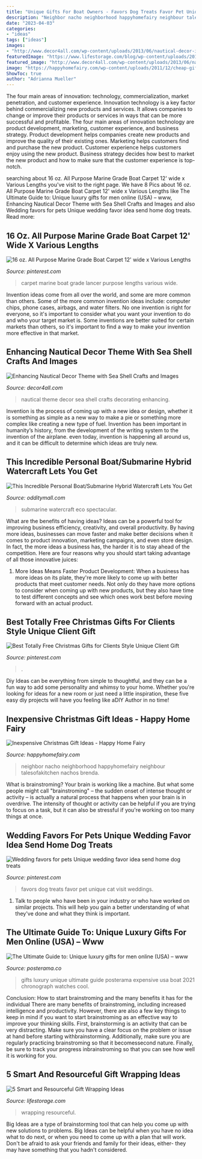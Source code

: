 ```yaml
---
title: "Unique Gifts For Boat Owners - Favors Dog Treats Favor Pet Unique Cat Visit Weddings"
description: "Neighbor nacho neighborhood happyhomefairy neighbour talesofakitchen nachos brenda"
date: "2023-04-03"
categories:
- "ideas"
tags: ["ideas"]
images:
- "http://www.decor4all.com/wp-content/uploads/2013/06/nautical-decor-ideas-decorating-theme-6.jpg"
featuredImage: "https://www.lifestorage.com/blog/wp-content/uploads/2016/12/five-simple-ways-wrap-gifts-pinterest.jpg"
featured_image: "http://www.decor4all.com/wp-content/uploads/2013/06/nautical-decor-ideas-decorating-theme-6.jpg"
image: "https://happyhomefairy.com/wp-content/uploads/2011/12/cheap-gift-41.jpg"
ShowToc: true
author: "Adrianna Mueller"
---
```



The four main areas of innovation: technology, commercialization, market penetration, and customer experience.
Innovation technology is a key factor behind commercializing new products and services. It allows companies to change or improve their products or services in ways that can be more successful and profitable. The four main areas of innovation technology are product development, marketing, customer experience, and business strategy. Product development helps companies create new products and improve the quality of their existing ones. Marketing helps customers find and purchase the new product. Customer experience helps customers enjoy using the new product. Business strategy decides how best to market the new product and how to make sure that the customer experience is top-notch.

	

		
searching about 16 oz. All Purpose Marine Grade Boat Carpet 12&#039; wide x Various Lengths you've visit to the right page. We have 8 Pics about 16 oz. All Purpose Marine Grade Boat Carpet 12&#039; wide x Various Lengths like The Ultimate Guide to: Unique luxury gifts for men online (USA) – www, Enhancing Nautical Decor Theme with Sea Shell Crafts and Images and also Wedding favors for pets Unique wedding favor idea send home dog treats. Read more:
		
    
## 16 Oz. All Purpose Marine Grade Boat Carpet 12&#039; Wide X Various Lengths

<img loading=lazy src="https://i.pinimg.com/736x/eb/73/64/eb7364c72a72d7fa53014d8cedc68dc5.jpg" onerror="this.onerror=null;this.src='https://tse1.mm.bing.net/th?id=OIP.0BuKpzSvfHDSsiie1wsh_QHaMY&amp;pid=15.1';" alt="16 oz. All Purpose Marine Grade Boat Carpet 12&#039; wide x Various Lengths">

_Source: pinterest.com_

>carpet marine boat grade lancer purpose lengths various wide. 

	

Invention ideas come from all over the world, and some are more common than others. Some of the more common invention ideas include: computer chips, phone cases, airbags, and water filters. No one invention is right for everyone, so it's important to consider what you want your invention to do and who your target market is. Some inventions are better suited for certain markets than others, so it's important to find a way to make your invention more effective in that market.

    
## Enhancing Nautical Decor Theme With Sea Shell Crafts And Images

<img loading=lazy src="http://www.decor4all.com/wp-content/uploads/2013/06/nautical-decor-ideas-decorating-theme-6.jpg" onerror="this.onerror=null;this.src='https://tse3.mm.bing.net/th?id=OIP.ryNmkX8CXVk8G6blStoY8AHaGS&amp;pid=15.1';" alt="Enhancing Nautical Decor Theme with Sea Shell Crafts and Images">

_Source: decor4all.com_

>nautical theme decor sea shell crafts decorating enhancing. 

	

Invention is the process of coming up with a new idea or design, whether it is something as simple as a new way to make a pie or something more complex like creating a new type of fuel. Invention has been important in humanity’s history, from the development of the writing system to the invention of the airplane. even today, invention is happening all around us, and it can be difficult to determine which ideas are truly new.

    
## This Incredible Personal Boat/Submarine Hybrid Watercraft Lets You Get

<img loading=lazy src="https://odditymall.com/includes/content/upload/personal-boat-submarine-hybrid-watercraft-3327.jpg" onerror="this.onerror=null;this.src='https://tse3.mm.bing.net/th?id=OIP.O5bOOIl0VGqHq_XWmJuHDgHaE7&amp;pid=15.1';" alt="This Incredible Personal Boat/Submarine Hybrid Watercraft Lets You Get">

_Source: odditymall.com_

>submarine watercraft eco spectacular. 

	

What are the benefits of having ideas?
Ideas can be a powerful tool for improving business efficiency, creativity, and overall productivity. By having more ideas, businesses can move faster and make better decisions when it comes to product innovation, marketing campaigns, and even store design. In fact, the more ideas a business has, the harder it is to stay ahead of the competition. Here are four reasons why you should start taking advantage of all those innovative juices:
1. More Ideas Means Faster Product Development: When a business has more ideas on its plate, they're more likely to come up with better products that meet customer needs. Not only do they have more options to consider when coming up with new products, but they also have time to test different concepts and see which ones work best before moving forward with an actual product.

    
## Best Totally Free Christmas Gifts For Clients Style Unique Client Gift

<img loading=lazy src="https://i.pinimg.com/736x/75/51/74/7551740897917ebcf8099bb6bd54ca83.jpg" onerror="this.onerror=null;this.src='https://tse3.mm.bing.net/th?id=OIP.1YKX5fs2DH_spkk-0gQZwwHaLH&amp;pid=15.1';" alt="Best Totally Free Christmas Gifts for Clients Style Unique Client Gift">

_Source: pinterest.com_

>. 

	

Diy Ideas can be everything from simple to thoughtful, and they can be a fun way to add some personality and whimsy to your home. Whether you're looking for ideas for a new room or just need a little inspiration, these five easy diy projects will have you feeling like aDIY Author in no time!

    
## Inexpensive Christmas Gift Ideas - Happy Home Fairy

<img loading=lazy src="https://happyhomefairy.com/wp-content/uploads/2011/12/cheap-gift-41.jpg" onerror="this.onerror=null;this.src='https://tse4.mm.bing.net/th?id=OIP.p0mFPkK-24rk4w6d9kR5zQHaLG&amp;pid=15.1';" alt="Inexpensive Christmas Gift Ideas - Happy Home Fairy">

_Source: happyhomefairy.com_

>neighbor nacho neighborhood happyhomefairy neighbour talesofakitchen nachos brenda. 

	

What is brainstroming?
Your brain is working like a machine. But what some people might call "brainstroming" – the sudden onset of intense thought or activity – is actually a natural process that happens when your brain is in overdrive. The intensity of thought or activity can be helpful if you are trying to focus on a task, but it can also be stressful if you're working on too many things at once.

    
## Wedding Favors For Pets Unique Wedding Favor Idea Send Home Dog Treats

<img loading=lazy src="https://i.pinimg.com/736x/9e/57/07/9e5707188f1e93127675fde4a5f24a0e--unique-wedding-favors-wedding-crafts.jpg" onerror="this.onerror=null;this.src='https://tse1.mm.bing.net/th?id=OIP.BCJYEr-eGxxSLjI768H0kgHaE1&amp;pid=15.1';" alt="Wedding favors for pets Unique wedding favor idea send home dog treats">

_Source: pinterest.com_

>favors dog treats favor pet unique cat visit weddings. 

	

1. Talk to people who have been in your industry or who have worked on similar projects. This will help you gain a better understanding of what they've done and what they think is important.

    
## The Ultimate Guide To: Unique Luxury Gifts For Men Online (USA) – Www

<img loading=lazy src="https://cdn.shopify.com/s/files/1/0166/0736/files/576730744727016985_07cc987afc40_1024x1024.jpg?2568676299163675589" onerror="this.onerror=null;this.src='https://tse1.mm.bing.net/th?id=OIP.koZHrAMyLStQveA6FjiBiwHaHa&amp;pid=15.1';" alt="The Ultimate Guide to: Unique luxury gifts for men online (USA) – www">

_Source: posterama.co_

>gifts luxury unique ultimate guide posterama expensive usa boat 2021 chronograph watches cool. 

	

Conclusion: How to start brainstroming and the many benefits it has for the individual
There are many benefits of brainstroming, including increased intelligence and productivity. However, there are also a few key things to keep in mind if you want to start brainstroming as an effective way to improve your thinking skills. First, brainstorming is an activity that can be very distracting. Make sure you have a clear focus on the problem or issue at hand before starting withbrainstorming. Additionally, make sure you are regularly practicing brainstroming so that it becomessecond nature. Finally, be sure to track your progress inbrainstroming so that you can see how well it is working for you.

    
## 5 Smart And Resourceful Gift Wrapping Ideas

<img loading=lazy src="https://www.lifestorage.com/blog/wp-content/uploads/2016/12/five-simple-ways-wrap-gifts-pinterest.jpg" onerror="this.onerror=null;this.src='https://tse2.mm.bing.net/th?id=OIP.wB83P3JUNjWsyiC_K98q2AHaLH&amp;pid=15.1';" alt="5 Smart and Resourceful Gift Wrapping Ideas">

_Source: lifestorage.com_

>wrapping resourceful. 

	

Big Ideas are a type of brainstorming tool that can help you come up with new solutions to problems. Big Ideas can be helpful when you have no idea what to do next, or when you need to come up with a plan that will work. Don't be afraid to ask your friends and family for their ideas, either- they may have something that you hadn't considered.

